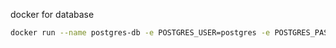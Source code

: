 docker for database
```bash
docker run --name postgres-db -e POSTGRES_USER=postgres -e POSTGRES_PASSWORD=root -e POSTGRES_DB=postgres -p 5433:5432 -d postgres:15

```